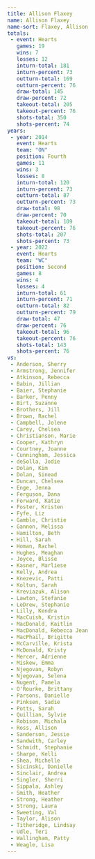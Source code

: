 ```yaml
---
title: Allison Flaxey
name: Allison Flaxey
name-sort: Flaxey, Allison
totals:
 - event: Hearts
   games: 19
   wins: 7
   losses: 12
   inturn-total: 181
   inturn-percent: 73
   outturn-total: 169
   outturn-percent: 76
   draw-total: 145
   draw-percent: 72
   takeout-total: 205
   takeout-percent: 76
   shots-total: 350
   shots-percent: 74
years:
 - year: 2014
   event: Hearts
   team: "ON"
   position: Fourth
   games: 11
   wins: 3
   losses: 8
   inturn-total: 120
   inturn-percent: 73
   outturn-total: 87
   outturn-percent: 73
   draw-total: 98
   draw-percent: 70
   takeout-total: 109
   takeout-percent: 76
   shots-total: 207
   shots-percent: 73
 - year: 2022
   event: Hearts
   team: "WC"
   position: Second
   games: 8
   wins: 4
   losses: 4
   inturn-total: 61
   inturn-percent: 71
   outturn-total: 82
   outturn-percent: 79
   draw-total: 47
   draw-percent: 76
   takeout-total: 96
   takeout-percent: 76
   shots-total: 143
   shots-percent: 76
vs:
 - Anderson, Sherry
 - Armstrong, Jennifer
 - Atkinson, Rebecca
 - Babin, Jillian
 - Baier, Stephanie
 - Barker, Penny
 - Birt, Suzanne
 - Brothers, Jill
 - Brown, Rachel
 - Campbell, Jolene
 - Carey, Chelsea
 - Christianson, Marie
 - Cooper, Kathryn
 - Courtney, Joanne
 - Cunningham, Jessica
 - deSolla, Jodie
 - Dolan, Kim
 - Dolan, Sinead
 - Duncan, Chelsea
 - Enge, Jenna
 - Ferguson, Dana
 - Forward, Katie
 - Foster, Kristen
 - Fyfe, Liz
 - Gamble, Christie
 - Gannon, Melissa
 - Hamilton, Beth
 - Hill, Sarah
 - Homan, Rachel
 - Hughes, Meaghan
 - Joyce, Blisse
 - Kasner, Marliese
 - Kelly, Andrea
 - Knezevic, Patti
 - Koltun, Sarah
 - Kreviazuk, Alison
 - Lawton, Stefanie
 - LeDrew, Stephanie
 - Lilly, Kendra
 - MacCuish, Kristin
 - MacDonald, Kaitlin
 - MacDonald, Rebecca Jean
 - MacPhail, Brigitte
 - McCarville, Krista
 - McDonald, Kristy
 - Mercer, Adrienne
 - Miskew, Emma
 - Njegovan, Robyn
 - Njegovan, Selena
 - Nugent, Pamela
 - O'Rourke, Brittany
 - Parsons, Danielle
 - Pinksen, Sadie
 - Potts, Sarah
 - Quillian, Sylvie
 - Robison, Michala
 - Ross, Allison
 - Sanderson, Jessie
 - Sandwith, Carley
 - Schmidt, Stephanie
 - Sharpe, Kelli
 - Shea, Michelle
 - Sicinski, Danielle
 - Sinclair, Andrea
 - Singler, Sherri
 - Sippala, Ashley
 - Smith, Heather
 - Strong, Heather
 - Strong, Laura
 - Sweeting, Val
 - Taylor, Alison
 - Titheridge, Lindsay
 - Udle, Teri
 - Wallingham, Patty
 - Weagle, Lisa
---
```

